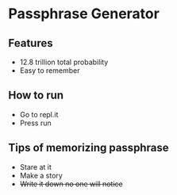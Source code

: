 # Passphrase Generator
## Features
 - 12.8 trillion total probability
 - Easy to remember


## How to run
 - Go to repl.it
 - Press run


## Tips of memorizing passphrase
  - Stare at it
  - Make a story
  - ~~Write it down no one will notice~~
  
